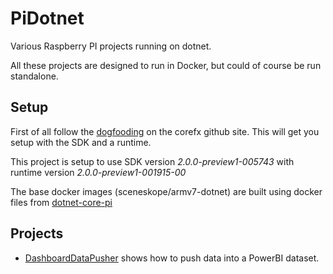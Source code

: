 # PiDotnet

Various Raspberry PI projects running on dotnet.

All these projects are designed to run in Docker, but could of
course be run standalone. 

## Setup
First of all follow the [dogfooding](https://github.com/dotnet/corefx/blob/master/Documentation/project-docs/dogfooding.md) on the corefx github site. This will get you setup with the SDK and a runtime. 

This project is setup to use SDK version *2.0.0-preview1-005743* with
runtime version *2.0.0-preview1-001915-00*

The base docker images (sceneskope/armv7-dotnet) are built using docker files from [dotnet-core-pi](https://github.com/sceneskope/dotnet-core-pi)

## Projects
* [DashboardDataPusher](DashboardDataPusher/README.md) shows how to push data into a PowerBI dataset.

